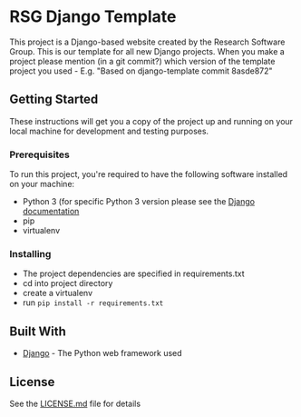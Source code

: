 # RSG Django Template

This project is a Django-based website created by the Research Software Group. This is our template for all new Django projects.
When you make a project please mention (in a git commit?) which version of the template project you used - E.g. "Based on django-template commit 8asde872"

## Getting Started

These instructions will get you a copy of the project up and running on your local machine for development and testing purposes.

### Prerequisites

To run this project, you're required to have the following software installed on your machine:

* Python 3 (for specific Python 3 version please see the [Django documentation](https://www.djangoproject.com/)
* pip
* virtualenv

### Installing

* The project dependencies are specified in requirements.txt
* cd into project directory 
* create a virtualenv
* run `pip install -r requirements.txt`

## Built With

* [Django](https://www.djangoproject.com/) - The Python web framework used

## License

See the [LICENSE.md](LICENSE.md) file for details
